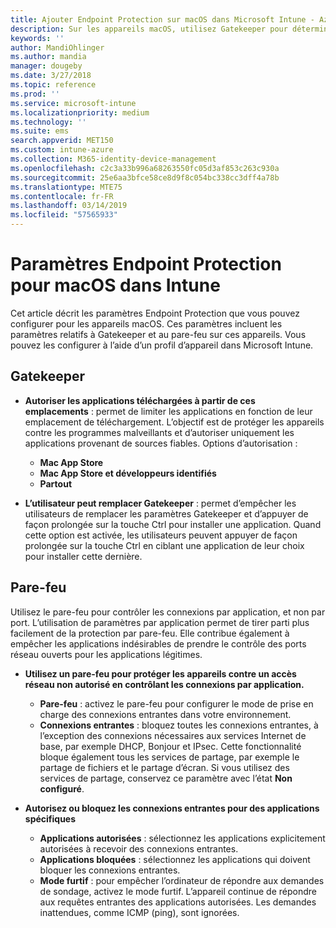 ```yaml
---
title: Ajouter Endpoint Protection sur macOS dans Microsoft Intune - Azure | Microsoft Docs
description: Sur les appareils macOS, utilisez Gatekeeper pour déterminer l’emplacement où les applications peuvent être installées, notamment le Mac App Store. Activez ou configurez également un pare-feu pour autoriser ou bloquer des applications spécifiques, utiliser le mode furtif et même bloquer certains types de connexion entrante à l’aide de Microsoft Intune.
keywords: ''
author: MandiOhlinger
ms.author: mandia
manager: dougeby
ms.date: 3/27/2018
ms.topic: reference
ms.prod: ''
ms.service: microsoft-intune
ms.localizationpriority: medium
ms.technology: ''
ms.suite: ems
search.appverid: MET150
ms.custom: intune-azure
ms.collection: M365-identity-device-management
ms.openlocfilehash: c2c3a33b996a68263550fc05d3af853c263c930a
ms.sourcegitcommit: 25e6aa3bfce58ce8d9f8c054bc338cc3dff4a78b
ms.translationtype: MTE75
ms.contentlocale: fr-FR
ms.lasthandoff: 03/14/2019
ms.locfileid: "57565933"
---
```

# <a name="macos-endpoint-protection-settings-in-intune"></a>Paramètres Endpoint Protection pour macOS dans Intune

Cet article décrit les paramètres Endpoint Protection que vous pouvez configurer pour les appareils macOS. Ces paramètres incluent les paramètres relatifs à Gatekeeper et au pare-feu sur ces appareils. Vous pouvez les configurer à l’aide d’un profil d’appareil dans Microsoft Intune.

## <a name="gatekeeper"></a>Gatekeeper

- **Autoriser les applications téléchargées à partir de ces emplacements** : permet de limiter les applications en fonction de leur emplacement de téléchargement. L’objectif est de protéger les appareils contre les programmes malveillants et d’autoriser uniquement les applications provenant de sources fiables. Options d’autorisation : 
  - **Mac App Store**
  - **Mac App Store et développeurs identifiés**
  - **Partout**

- **L’utilisateur peut remplacer Gatekeeper** : permet d’empêcher les utilisateurs de remplacer les paramètres Gatekeeper et d’appuyer de façon prolongée sur la touche Ctrl pour installer une application. Quand cette option est activée, les utilisateurs peuvent appuyer de façon prolongée sur la touche Ctrl en ciblant une application de leur choix pour installer cette dernière.

## <a name="firewall"></a>Pare-feu

Utilisez le pare-feu pour contrôler les connexions par application, et non par port. L’utilisation de paramètres par application permet de tirer parti plus facilement de la protection par pare-feu. Elle contribue également à empêcher les applications indésirables de prendre le contrôle des ports réseau ouverts pour les applications légitimes.

- **Utilisez un pare-feu pour protéger les appareils contre un accès réseau non autorisé en contrôlant les connexions par application.**
  - **Pare-feu** : activez le pare-feu pour configurer le mode de prise en charge des connexions entrantes dans votre environnement.
  - **Connexions entrantes** : bloquez toutes les connexions entrantes, à l’exception des connexions nécessaires aux services Internet de base, par exemple DHCP, Bonjour et IPsec. Cette fonctionnalité bloque également tous les services de partage, par exemple le partage de fichiers et le partage d’écran. Si vous utilisez des services de partage, conservez ce paramètre avec l’état **Non configuré**.

- **Autorisez ou bloquez les connexions entrantes pour des applications spécifiques**
  - **Applications autorisées** : sélectionnez les applications explicitement autorisées à recevoir des connexions entrantes.
  - **Applications bloquées** : sélectionnez les applications qui doivent bloquer les connexions entrantes.
  - **Mode furtif** : pour empêcher l’ordinateur de répondre aux demandes de sondage, activez le mode furtif. L’appareil continue de répondre aux requêtes entrantes des applications autorisées. Les demandes inattendues, comme ICMP (ping), sont ignorées.
